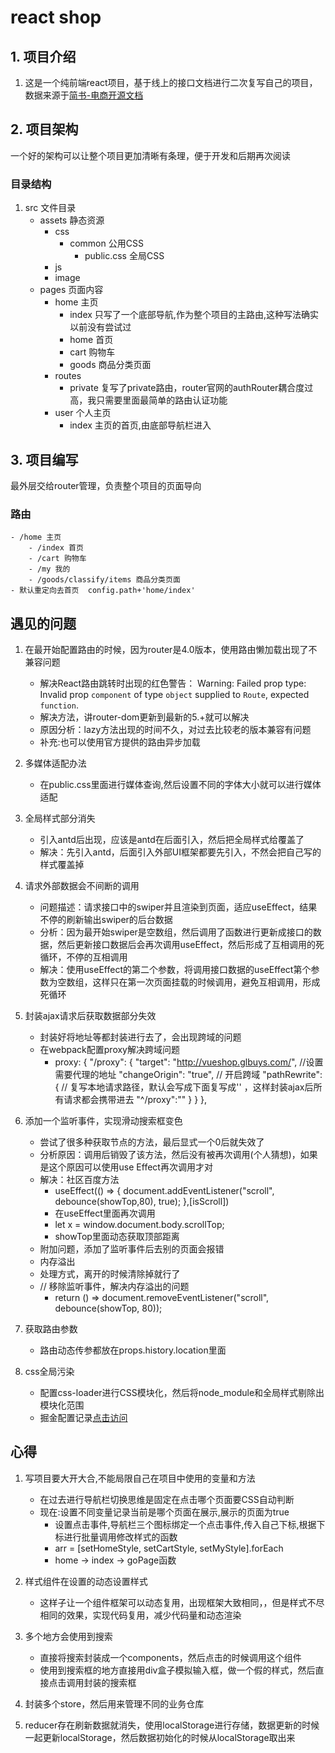 # react shop
## **1. 项目介绍**
1. 这是一个纯前端react项目，基于线上的接口文档进行二次复写自己的项目，数据来源于[简书-电商开源文档](https://www.jianshu.com/p/a5bad5245fa5)

## **2. 项目架构**
一个好的架构可以让整个项目更加清晰有条理，便于开发和后期再次阅读

### **目录结构**
1. src 文件目录
    - assets 静态资源
        - css
            - common 公用CSS
                - public.css 全局CSS
        - js
        - image
    - pages  页面内容
        - home 主页
            - index 只写了一个底部导航,作为整个项目的主路由,这种写法确实以前没有尝试过
            - home 首页
            - cart 购物车
            - goods 商品分类页面
        - routes
            - private 复写了private路由，router官网的authRouter耦合度过高，我只需要里面最简单的路由认证功能
        - user  个人主页
            - index  主页的首页,由底部导航栏进入

## **3. 项目编写**
最外层交给router管理，负责整个项目的页面导向
### 路由
    - /home 主页
        - /index 首页
        - /cart 购物车
        - /my 我的
        - /goods/classify/items 商品分类页面
    - 默认重定向去首页  config.path+'home/index'

## 遇见的问题
1. 在最开始配置路由的时候，因为router是4.0版本，使用路由懒加载出现了不兼容问题
    - 解决React路由跳转时出现的红色警告： Warning: Failed prop type: Invalid prop `component` of type `object` supplied to `Route`, expected `function`.
    - 解决方法，讲router-dom更新到最新的5.+就可以解决
    - 原因分析：lazy方法出现的时间不久，对过去比较老的版本兼容有问题
    - 补充:也可以使用官方提供的路由异步加载

2. 多媒体适配办法
    - 在public.css里面进行媒体查询,然后设置不同的字体大小就可以进行媒体适配

3. 全局样式部分消失
    - 引入antd后出现，应该是antd在后面引入，然后把全局样式给覆盖了
    - 解决：先引入antd，后面引入外部UI框架都要先引入，不然会把自己写的样式覆盖掉

4. 请求外部数据会不间断的调用
    - 问题描述：请求接口中的swiper并且渲染到页面，适应useEffect，结果不停的刷新输出swiper的后台数据
    - 分析：因为最开始swiper是空数组，然后调用了函数进行更新成接口的数据，然后更新接口数据后会再次调用useEffect，然后形成了互相调用的死循环，不停的互相调用
    - 解决：使用useEffect的第二个参数，将调用接口数据的useEffect第个参数为空数组，这样只在第一次页面挂载的时候调用，避免互相调用，形成死循环

5. 封装ajax请求后获取数据部分失效
    - 封装好将地址等都封装进行去了，会出现跨域的问题
    - 在webpack配置proxy解决跨域问题
        - proxy: {
            "/proxy": {
                "target": "http://vueshop.glbuys.com/", //设置需要代理的地址
                "changeOrigin": "true", // 开启跨域
                "pathRewrite": { // 复写本地请求路径，默认会写成下面复写成''  ，这样封装ajax后所有请求都会携带进去
                "^/proxy":""
                }
            }
        },

6. 添加一个监听事件，实现滑动搜索框变色
    - 尝试了很多种获取节点的方法，最后显式一个0后就失效了
    - 分析原因：调用后销毁了该方法，然后没有被再次调用(个人猜想)，如果是这个原因可以使用use
    Effect再次调用才对
    - 解决：社区百度方法
        - useEffect(() => {
            document.addEventListener("scroll", debounce(showTop,80), true);
        },[isScroll]) 
        - 在useEffect里面再次调用
        - let x = window.document.body.scrollTop;
        - showTop里面动态获取顶部距离
    - 附加问题，添加了监听事件后去别的页面会报错
    - 内存溢出
    - 处理方式，离开的时候清除掉就行了
    - // 移除监听事件，解决内存溢出的问题
        - return () => document.removeEventListener("scroll", debounce(showTop, 80));

7. 获取路由参数
    - 路由动态传参都放在props.history.location里面

8. css全局污染
    - 配置css-loader进行CSS模块化，然后将node_module和全局样式剔除出模块化范围
    - 掘金配置记录[点击访问](https://juejin.cn/post/6967621876126318605)

## 心得
1. 写项目要大开大合,不能局限自己在项目中使用的变量和方法
    - 在过去进行导航栏切换思维是固定在点击哪个页面要CSS自动判断
    - 现在:设置不同变量记录当前是哪个页面在展示,展示的页面为true
        - 设置点击事件,导航栏三个图标绑定一个点击事件,传入自己下标,根据下标进行批量调用修改样式的函数
        - arr = [setHomeStyle, setCartStyle, setMyStyle].forEach
        - home -> index -> goPage函数

2. 样式组件在设置的动态设置样式
    - 这样子让一个组件框架可以动态复用，出现框架大致相同，，但是样式不尽相同的效果，实现代码复用，减少代码量和动态渲染

3. 多个地方会使用到搜索
    - 直接将搜索封装成一个components，然后点击的时候调用这个组件
    - 使用到搜索框的地方直接用div盒子模拟输入框，做一个假的样式，然后直接点击调用封装的搜索框

4. 封装多个store，然后用来管理不同的业务仓库

5. reducer存在刷新数据就消失，使用localStorage进行存储，数据更新的时候一起更新localStorage，然后数据初始化的时候从localStorage取出来